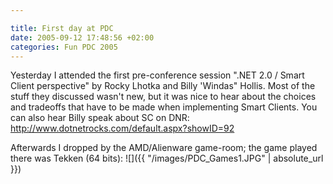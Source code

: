 ```yaml
---

title: First day at PDC
date: 2005-09-12 17:48:56 +02:00
categories: Fun PDC 2005
---
```

Yesterday I attended the first pre-conference session ".NET 2.0 / Smart Client perspective" by Rocky Lhotka and Billy 'Windas" Hollis. Most of the stuff they discussed wasn't new, but it was nice to hear about the choices and tradeoffs that have to be made when implementing Smart Clients. You can also hear Billy speak about SC on DNR: <a href="http://www.dotnetrocks.com/default.aspx?showID=92">http://www.dotnetrocks.com/default.aspx?showID=92</a>
<p>
Afterwards I dropped by the AMD/Alienware game-room; the game played there was Tekken (64 bits):  ![]({{ "/images/PDC_Games1.JPG" | absolute_url }})
